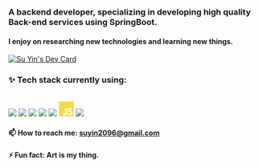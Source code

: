 ### A backend developer, specializing in developing high quality Back-end services using SpringBoot. 
#### I enjoy on researching new technologies and learning new things.

<a href="https://app.daily.dev/suyin2096"><img src="https://api.daily.dev/devcards/v2/fvfCJr1LEsShdJ2h7UcZY.png?r=i0i&type=wide" width="652" alt="Su Yin's Dev Card"/></a>

###  ✨ Tech stack currently using:
<br>
<code><a href="https://www.oracle.com/java/" target="_blank"><img height="30" src="https://www.vectorlogo.zone/logos/java/java-icon.svg"></a></code>
<code><a href="https://spring.io" target="_blank"><img height="30" src="https://www.vectorlogo.zone/logos/springio/springio-icon.svg"></a></code>
<code><a href="https://spring.io" target="_blank"><img height="30" src="https://www.vectorlogo.zone/logos/docker/docker-icon.svg"></a></code>
<code><a href="https://spring.io" target="_blank"><img height="30" src="https://www.vectorlogo.zone/logos/rabbitmq/rabbitmq-icon.svg"></a></code>
<code><a href="https://spring.io" target="_blank"><img height="30" src="https://www.vectorlogo.zone/logos/amazon_aws/amazon_aws-icon.svg"></a></code>
<code><a href="https://www.javascript.com/" target="_blank"><img height="30" src="https://raw.githubusercontent.com/devicons/devicon/master/icons/javascript/javascript-plain.svg"></a></code>
<code><a href="https://reactjs.org/" target="_blank"><img height="30" src="https://www.vectorlogo.zone/logos/reactjs/reactjs-icon.svg"></a></code>


#### 📫 How to reach me: suyin2096@gmail.com
#### ⚡ Fun fact: Art is my thing.

